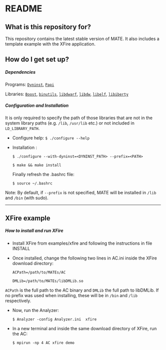 # README #

## What is this repository for? ##
This repository contains the latest stable version of MATE. It also includes a template example with the XFire application.

## How do I get set up? ##

##### Dependencies #####
Programs: [`Dyninst`](https://github.com/dyninst/dyninst), [`Papi`](http://icl.cs.utk.edu/papi/)

Libraries:  [`Boost`](https://www.boost.org/), [`binutils`](https://www.gnu.org/software/binutils/), [`libdwarf`](https://github.com/tomhughes/libdwarf), [`libdw`](), [`libelf`](https://directory.fsf.org/wiki/Libelf), [`libiberty`](https://github.com/gcc-mirror/gcc/tree/master/libiberty)


##### Configuration and Installation #####
It is only required to specify the path of those libraries that are not in the system library paths (e.g. `/lib`, `/usr/lib` etc.) or not included in `LD_LIBRARY_PATH`. 

* Configure help:
    `$ ./configure --help`

* Installation :

    `$ ./configure --with-dyninst=<DYNINST_PATH> --prefix=<PATH>`
  
    `$ make && make install`
    
    Finally refresh the .bashrc file:

    `$ source ~/.bashrc`


Note: By default, if `--prefix` is not specified, MATE will be installed in `/lib` and `/bin` (with sudo). 

***
## XFire example
##### How to install and run XFire #####
* Install XFire from examples/xfire and following the instructions in file INSTALL
* Once installed, change the following two lines in AC.ini inside the XFire download directory:

    `ACPath=/path/to/MATEs/AC`

    `DMLib=/path/to/MATEs/libDMLib.so`

`ACPath` is the full path to the AC binary and `DMLib` the full path to libDMLib. If no prefix was used when installing, these will be in `/bin` and `/lib` respectively. 

* Now, run the Analyzer:
    
    `$ Analyzer -config Analyzer.ini  xfire`

* In a new terminal and inside the same download directory of XFire, run the AC:

    `$ mpirun -np 4 AC xfire demo`